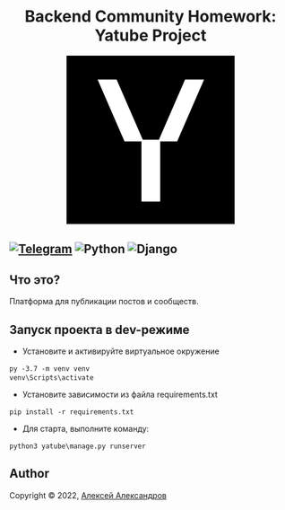 <h1 align="center"> Backend Community Homework: Yatube Project </h1>

[comment]: <> (Logo)
<p align="center">
  <img alt="logo" src="assets/logo.png">
</p>

[comment]: <> (Techs&Badges)
[![Telegram](https://img.shields.io/badge/aaaaaaaalesha-2CA5E0?style=for-the-badge&logo=telegram&logoColor=white)](https://t.me/aaaaaaaalesha)
![Python](https://img.shields.io/badge/python-3670A0?style=for-the-badge&logo=python&logoColor=ffdd54)
![Django](https://img.shields.io/badge/django-%23092E20.svg?style=for-the-badge&logo=django&logoColor=white)
---

## Что это?

Платформа для публикации постов и сообществ.

## Запуск проекта в dev-режиме

- Установите и активируйте виртуальное окружение

```shell
py -3.7 -m venv venv
venv\Scripts\activate
``` 

- Установите зависимости из файла requirements.txt

```shell
pip install -r requirements.txt
``` 

- Для старта, выполните команду:

```shell
python3 yatube\manage.py runserver
```

## Author

Copyright © 2022, [Алексей Александров](https://github.com/aaaaaaaalesha)
